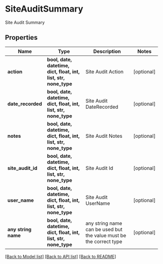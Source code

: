 # SiteAuditSummary

Site Audit Summary

## Properties
Name | Type | Description | Notes
------------ | ------------- | ------------- | -------------
**action** | **bool, date, datetime, dict, float, int, list, str, none_type** | Site Audit Action | [optional] 
**date_recorded** | **bool, date, datetime, dict, float, int, list, str, none_type** | Site Audit DateRecorded | [optional] 
**notes** | **bool, date, datetime, dict, float, int, list, str, none_type** | Site Audit Notes | [optional] 
**site_audit_id** | **bool, date, datetime, dict, float, int, list, str, none_type** | Site Audit Id | [optional] 
**user_name** | **bool, date, datetime, dict, float, int, list, str, none_type** | Site Audit UserName | [optional] 
**any string name** | **bool, date, datetime, dict, float, int, list, str, none_type** | any string name can be used but the value must be the correct type | [optional]

[[Back to Model list]](../README.md#documentation-for-models) [[Back to API list]](../README.md#documentation-for-api-endpoints) [[Back to README]](../README.md)


